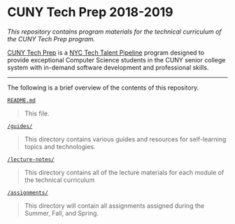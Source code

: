 # CUNY Tech Prep 2018-2019

_This repository contains program materials for the technical curriculum of the CUNY Tech Prep program._

[CUNY Tech Prep](http://cunytechprep.nyc/) is a [NYC Tech Talent Pipeline](http://www.techtalentpipeline.nyc/) program designed to provide exceptional Computer Science students in the CUNY senior college system with in-demand software development and professional skills.

---

The following is a brief overview of the contents of this repository.

[`README.md`](README.md)

> This file.

[`/guides/`](guides)

> This directory contains various guides and resources for self-learning topics and technologies.

[`/lecture-notes/`](lecture-notes)

> This directory contains all of the lecture materials for each module of the technical curriculum

[`/assignments/`](assignments)

> This directory will contain all assignments assigned during the Summer, Fall, and Spring.


